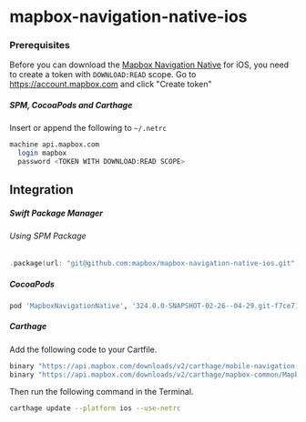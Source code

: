 # mapbox-navigation-native-ios

### Prerequisites

Before you can download the [Mapbox Navigation Native](https://github.com/mapbox/mapbox-navigation-native) for iOS, you need to create a token with `DOWNLOAD:READ` scope.
Go to https://account.mapbox.com and click "Create token"

##### SPM, CocoaPods and Carthage
Insert or append the following to `~/.netrc`

```bash
machine api.mapbox.com
  login mapbox
  password <TOKEN WITH DOWNLOAD:READ SCOPE>
```

## Integration

##### Swift Package Manager

###### Using SPM Package

```swift
.package(url: "git@github.com:mapbox/mapbox-navigation-native-ios.git", from: "324.0.0-SNAPSHOT-02-26--04-29.git-f7ce714-SNAPSHOT.0226T1047Z.ace67bd"),
```

##### CocoaPods

```ruby
pod 'MapboxNavigationNative', '324.0.0-SNAPSHOT-02-26--04-29.git-f7ce714-SNAPSHOT.0226T1047Z.ace67bd'
```

##### Carthage

Add the following code to your Cartfile.

```bash
binary "https://api.mapbox.com/downloads/v2/carthage/mobile-navigation-native/MapboxNavigationNative.json" == 324.0.0-SNAPSHOT-02-26--04-29.git-f7ce714-SNAPSHOT.0226T1047Z.ace67bd
binary "https://api.mapbox.com/downloads/v2/carthage/mapbox-common/MapboxCommon-ios.json" == 24.11.0-SNAPSHOT-02-26--04-29.git-f7ce714
```

Then run the following command in the Terminal.
```bash
carthage update --platform ios --use-netrc
```
